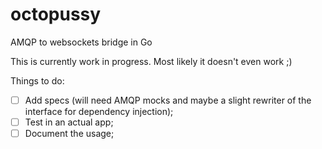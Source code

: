 # octopussy
AMQP to websockets bridge in Go

This is currently work in progress. Most likely it doesn't even work ;)

Things to do:
- [ ] Add specs (will need AMQP mocks and maybe a slight rewriter of the interface for dependency injection);
- [ ] Test in an actual app;
- [ ] Document the usage;
